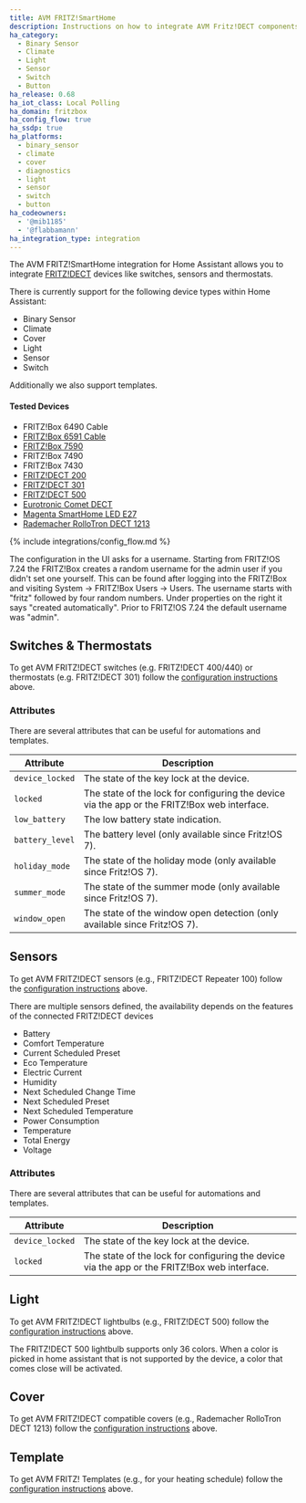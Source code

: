 ```yaml
---
title: AVM FRITZ!SmartHome
description: Instructions on how to integrate AVM Fritz!DECT components into Home Assistant.
ha_category:
  - Binary Sensor
  - Climate
  - Light
  - Sensor
  - Switch
  - Button
ha_release: 0.68
ha_iot_class: Local Polling
ha_domain: fritzbox
ha_config_flow: true
ha_ssdp: true
ha_platforms:
  - binary_sensor
  - climate
  - cover
  - diagnostics
  - light
  - sensor
  - switch
  - button
ha_codeowners:
  - '@mib1185'
  - '@flabbamann'
ha_integration_type: integration
---
```


The AVM FRITZ!SmartHome integration for Home Assistant allows you to integrate [FRITZ!DECT](https://en.avm.de/products/fritzdect/) devices like switches, sensors and thermostats.

There is currently support for the following device types within Home Assistant:

- Binary Sensor
- Climate
- Cover
- Light
- Sensor
- Switch

Additionally we also support templates.

#### Tested Devices

- FRITZ!Box 6490 Cable
- [FRITZ!Box 6591 Cable](https://en.avm.de/products/fritzbox/fritzbox-6591-cable/)
- [FRITZ!Box 7590](https://en.avm.de/products/fritzbox/fritzbox-7590/)
- FRITZ!Box 7490
- FRITZ!Box 7430
- [FRITZ!DECT 200](https://en.avm.de/products/fritzdect/fritzdect-200/)
- [FRITZ!DECT 301](https://en.avm.de/products/fritzdect/fritzdect-301/)
- [FRITZ!DECT 500](https://en.avm.de/products/fritzdect/fritzdect-500/)
- [Eurotronic Comet DECT](https://eurotronic.org/produkte/dect-ule-heizkoerperthermostat/comet-dect/)
- [Magenta SmartHome LED E27](https://www.smarthome.de/geraete/smarthome-led-lampe-e27-farbig-weiss)
- [Rademacher RolloTron DECT 1213](https://www.rademacher.de/shop/rollladen-sonnenschutz/elektrischer-gurtwickler/rollotron-dect-1213)

{% include integrations/config_flow.md %}

<div class='note'>
The configuration in the UI asks for a username. Starting from FRITZ!OS 7.24 the FRITZ!Box creates a random username for the admin user if you didn't set one yourself. This can be found after logging into the FRITZ!Box and visiting System -> FRITZ!Box Users -> Users. The username starts with "fritz" followed by four random numbers. Under properties on the right it says "created automatically". Prior to FRITZ!OS 7.24 the default username was "admin".
</div>

## Switches & Thermostats

To get AVM FRITZ!DECT switches (e.g. FRITZ!DECT 400/440) or thermostats (e.g. FRITZ!DECT 301) follow the [configuration instructions](#configuration) above.

### Attributes

There are several attributes that can be useful for automations and templates.

| Attribute | Description |
| --------- | ----------- |
| `device_locked` | The state of the key lock at the device.
| `locked` | The state of the lock for configuring the device via the app or the FRITZ!Box web interface.
| `low_battery` | The low battery state indication.
| `battery_level` | The battery level (only available since Fritz!OS 7).
| `holiday_mode` | The state of the holiday mode (only available since Fritz!OS 7).
| `summer_mode` | The state of the summer mode (only available since Fritz!OS 7).
| `window_open` | The state of the window open detection (only available since Fritz!OS 7).

## Sensors

To get AVM FRITZ!DECT sensors (e.g.,  FRITZ!DECT Repeater 100) follow the [configuration instructions](#configuration) above.

There are multiple sensors defined, the availability depends on the features of the connected FRITZ!DECT devices

- Battery
- Comfort Temperature
- Current Scheduled Preset
- Eco Temperature
- Electric Current
- Humidity
- Next Scheduled Change Time
- Next Scheduled Preset
- Next Scheduled Temperature
- Power Consumption
- Temperature
- Total Energy
- Voltage

### Attributes

There are several attributes that can be useful for automations and templates.

| Attribute | Description |
| --------- | ----------- |
| `device_locked` | The state of the key lock at the device.
| `locked` | The state of the lock for configuring the device via the app or the FRITZ!Box web interface.

## Light

To get AVM FRITZ!DECT lightbulbs (e.g., FRITZ!DECT 500) follow the [configuration instructions](#configuration) above.

<div class='note'>
The FRITZ!DECT 500 lightbulb supports only 36 colors. When a color is picked in home assistant that is not supported by the device, a color that comes close will be activated.
</div>

## Cover

To get AVM FRITZ!DECT compatible covers (e.g., Rademacher RolloTron DECT 1213) follow the [configuration instructions](#configuration) above.

## Template

To get AVM FRITZ! Templates (e.g., for your heating schedule) follow the [configuration instructions](#configuration) above.
